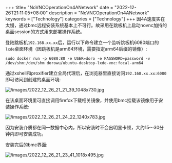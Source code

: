 +++
title= "NoVNCOperationOn4ANetwork"
date = "2022-12-26T21:11:05+08:00"
description = "NoVNCOperationOn4ANetwork"
keywords = ["Technology"]
categories = ["Technology"]
+++
因4A速度实在太慢，通过bmc远程安装系统基本上不可行。故采用在跳板机上启动novnc加持的桌面session的方式用来部署操作系统。

登陆跳板机`192.168.xx.xx`后，运行以下命令建立一个监听跳板机6080端口的`lxde`桌面环境（因跳板机是arm64环境，需要指定arm64后缀的镜像）:    

```
sudo docker run -p 6080:80 -e USER=doro -e PASSWORD=password -v /dev/shm:/dev/shm dorowu/ubuntu-desktop-lxde-vnc:focal-arm64
```

通过xshell和proxifier建立全局代理后，在浏览器里直接访问`192.168.xx.xx:6080`即可访问到创建的桌面环境:    

![/images/2022_12_26_21_21_39_1048x730.jpg](/images/2022_12_26_21_21_39_1048x730.jpg)

在该桌面环境里可直接调用firefox下载相关镜像，并使用bmc挂载该镜像用于安装操作系统:     

![/images/2022_12_26_21_24_22_1240x783.jpg](/images/2022_12_26_21_24_22_1240x783.jpg)

因为安装介质都在同一数据中心内，所以安装时不会出明显卡顿，大约15～30分钟内即可安装成功。   

安装完后的bmc界面:    

![/images/2022_12_26_21_23_41_1018x495.jpg](/images/2022_12_26_21_23_41_1018x495.jpg)


